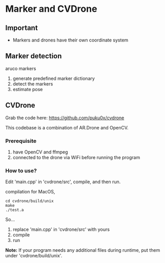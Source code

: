 
# Marker and CVDrone

## Important

- Markers and drones have their own coordinate system

## Marker detection

aruco markers

1. generate predefined marker dictionary
2. detect the markers
3. estimate pose

## CVDrone

Grab the code here: https://github.com/puku0x/cvdrone

This codebase is a combination of AR.Drone and OpenCV.

### Prerequisite

1. have OpenCV and ffmpeg
2. connected to the drone via WiFi before running the program

### How to use?

Edit 'main.cpp' in 'cvdrone/src', compile, and then run.

compilation for MacOS,
```
cd cvdrone/build/unix
make
./test.a
```

So...
1. replace 'main.cpp' in 'cvdrone/src' with yours
2. compile
3. run

**Note:** If your program needs any additional files during runtime, put them under 'cvdrone/build/unix'.

